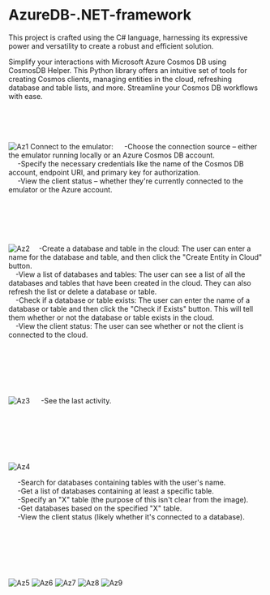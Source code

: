 # AzureDB-.NET-framework
This project is crafted using the C# language, harnessing its expressive power and versatility to create a robust and efficient solution.

Simplify your interactions with Microsoft Azure Cosmos DB using CosmosDB Helper. This Python library offers an intuitive set of tools for creating Cosmos clients, managing entities in the cloud, refreshing database and table lists, and more. Streamline your Cosmos DB workflows with ease.
<br><br><br><br><br>

![Az1](https://github.com/xMeliiodaS/AzureDB-.NET-framework/assets/127980746/8ebf9dcb-f5d1-43e4-b3b1-b32d00a09f5d)
Connect to the emulator:
&emsp;  -Choose the connection source – either the emulator running locally or an Azure Cosmos DB account.<br>
&emsp;  -Specify the necessary credentials like the name of the Cosmos DB account, endpoint URI, and primary key for authorization.<br>
&emsp;  -View the client status – whether they're currently connected to the emulator or the Azure account.<br>
<br><br><br><br><br>



  
![Az2](https://github.com/xMeliiodaS/AzureDB-.NET-framework/assets/127980746/ecd998fb-1167-44ed-a506-df03e54acf71)
&emsp;-Create a database and table in the cloud: The user can enter a name for the database and table, and then click the "Create Entity in Cloud" button.<br>
&emsp;-View a list of databases and tables: The user can see a list of all the databases and tables that have been created in the cloud. They can also refresh the list or delete a database or table.<br>
&emsp;-Check if a database or table exists: The user can enter the name of a database or table and then click the "Check if Exists" button. This will tell them whether or not the database or table exists in the cloud.<br>
&emsp;-View the client status: The user can see whether or not the client is connected to the cloud.<br>

<br><br><br><br><br>



![Az3](https://github.com/xMeliiodaS/AzureDB-.NET-framework/assets/127980746/f820bfe8-79f3-455c-ad41-cc249e444ebc)
&emsp;  -See the last activity.<br>

<br><br><br><br><br>

![Az4](https://github.com/xMeliiodaS/AzureDB-.NET-framework/assets/127980746/07234cf4-6fed-4de5-bcc7-32ab986b5208)

&emsp;  -Search for databases containing tables with the user's name.<br>
&emsp;  -Get a list of databases containing at least a specific table.<br>
 &emsp; -Specify an "X" table (the purpose of this isn't clear from the image).<br>
&emsp;  -Get databases based on the specified "X" table.<br>
&emsp;  -View the client status (likely whether it's connected to a database).<br>
  
<br><br><br><br><br>


![Az5](https://github.com/xMeliiodaS/AzureDB-.NET-framework/assets/127980746/7a5cbb60-a249-4c30-a5f0-8121772e4aa4)
![Az6](https://github.com/xMeliiodaS/AzureDB-.NET-framework/assets/127980746/a36bab80-7c1d-4077-a40a-41b0f702f633)
![Az7](https://github.com/xMeliiodaS/AzureDB-.NET-framework/assets/127980746/e0ad874f-f878-4511-a042-9ca1afde5d19)
![Az8](https://github.com/xMeliiodaS/AzureDB-.NET-framework/assets/127980746/803f0673-2d2e-42fc-9398-9ce5bf2dc5e5)
![Az9](https://github.com/xMeliiodaS/AzureDB-.NET-framework/assets/127980746/6d4eac8f-c6b8-4938-b062-e477be044d20)

